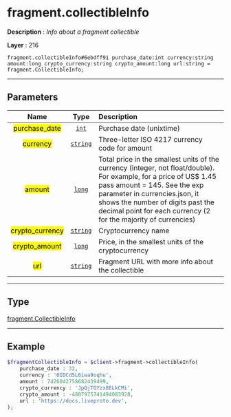 # fragment.collectibleInfo

**Description** : *Info about a fragment collectible*

**Layer** : 216

```tl
fragment.collectibleInfo#6ebdff91 purchase_date:int currency:string amount:long crypto_currency:string crypto_amount:long url:string = fragment.CollectibleInfo;
```

---

## Parameters

| Name | Type | Description |
| :---: | :---: | :--- |
| <mark>purchase_date</mark> | [`int`](type/int) | Purchase date (unixtime) |
| <mark>currency</mark> | [`string`](type/string) | Three-letter ISO 4217 currency code for amount |
| <mark>amount</mark> | [`long`](type/long) | Total price in the smallest units of the currency (integer, not float/double). For example, for a price of US$ 1.45 pass amount = 145. See the exp parameter in currencies.json, it shows the number of digits past the decimal point for each currency (2 for the majority of currencies) |
| <mark>crypto_currency</mark> | [`string`](type/string) | Cryptocurrency name |
| <mark>crypto_amount</mark> | [`long`](type/long) | Price, in the smallest units of the cryptocurrency |
| <mark>url</mark> | [`string`](type/string) | Fragment URL with more info about the collectible |

---

## Type

[fragment.CollectibleInfo](type/fragment.CollectibleInfo)

---

## Example

```php
$fragmentCollectibleInfo = $client->fragment->collectibleInfo(
	purchase_date : 32,
	currency : '0IDCd5L6iwa9oqhu',
	amount : 7426042758682439499,
	crypto_currency : 'JpQjTGYzx8ELkCMi',
	crypto_amount : -4807975741494083928,
	url : 'https://docs.liveproto.dev',
);
```